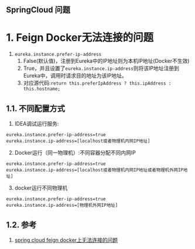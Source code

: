 SpringCloud 问题
---

# 1. Feign Docker无法连接的问题
1. `eureka.instance.prefer-ip-address`
   1. False(默认值)，注册到Eureka中的IP地址则为本机IP地址(Docker不生效)
   2. True，并且设置了`eureka.instance.ip-address`则将该IP地址注册到Eureka中，调用时请求目的地址为该IP地址。
   3. 对应源代码:`return this.preferIpAddress ? this.ipAddress : this.hostname;`

## 1.1. 不同配置方式
1. IDEA调试运行服务:

```
eureka.instance.prefer-ip-address=true
eureka.instance.ip-address=[localhost或者物理机内网IP地址]
```

2. Docker运行（同一物理机）:不同容器分配不同内网IP

```
eureka.instance.prefer-ip-address=true
eureka.instance.ip-address=[localhost或者物理机内网IP地址或者物理机外网IP地址]
```

3. docker运行不同物理机

```
eureka.instance.prefer-ip-address=true
eureka.instance.ip-address=[物理机外网IP地址]
```

## 1.2. 参考
1. <a href = "https://blog.csdn.net/sinat_40735973/article/details/108486954">spring cloud feign docker上无法连接的问题</a>